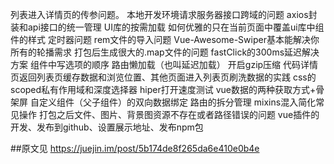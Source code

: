 列表进入详情页的传参问题。
本地开发环境请求服务器接口跨域的问题
axios封装和api接口的统一管理
UI库的按需加载
如何优雅的只在当前页面中覆盖ui库中组件的样式
定时器问题
rem文件的导入问题
Vue-Awesome-Swiper基本能解决你所有的轮播需求
打包后生成很大的.map文件的问题
fastClick的300ms延迟解决方案
组件中写选项的顺序
路由懒加载（也叫延迟加载）
开启gzip压缩
代码详情页返回列表页缓存数据和浏览位置、其他页面进入列表页刷洗数据的实践
css的scoped私有作用域和深度选择器
hiper打开速度测试
vue数据的两种获取方式+骨架屏
自定义组件（父子组件）的双向数据绑定
路由的拆分管理
mixins混入简化常见操作
打包之后文件、图片、背景图资源不存在或者路径错误的问题
vue插件的开发、发布到github、设置展示地址、发布npm包

##原文见 https://juejin.im/post/5b174de8f265da6e410e0b4e